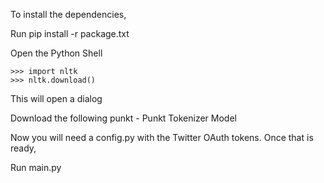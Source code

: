To install the dependencies,

  Run pip install -r package.txt
  
Open the Python Shell

    >>> import nltk
    >>> nltk.download()

This will open a dialog

Download the following
  punkt - Punkt Tokenizer Model

Now you will need a config.py with the Twitter OAuth tokens. Once that is ready,

Run main.py
